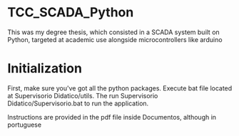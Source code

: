 # TCC_SCADA_Python

This was my degree thesis, which consisted in a SCADA system built on Python, targeted at academic use alongside microcontrollers like arduino

# Initialization

First, make sure you've got all the python packages. Execute bat file located at Supervisorio Didatico/utils. The run Supervisorio Didatico/Supervisorio.bat to run the application.

Instructions are provided in the pdf file inside Documentos, although in portuguese
